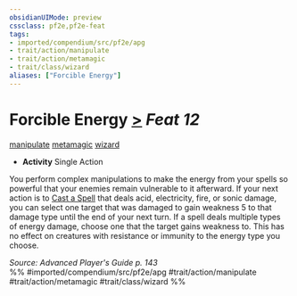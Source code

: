 ```yaml
---
obsidianUIMode: preview
cssclass: pf2e,pf2e-feat
tags:
- imported/compendium/src/pf2e/apg
- trait/action/manipulate
- trait/action/metamagic
- trait/class/wizard
aliases: ["Forcible Energy"]
---
```

# Forcible Energy  [>](chapter-9-playing-the-game.md#Actions "Single Action") *Feat 12*  
[manipulate](manipulate.md)  [metamagic](metamagic.md)  [wizard](rules/traits/wizard.md)  

- **Activity** Single Action

You perform complex manipulations to make the energy from your spells so powerful that your enemies remain vulnerable to it afterward. If your next action is to [Cast a Spell](cast-a-spell.md) that deals acid, electricity, fire, or sonic damage, you can select one target that was damaged to gain weakness 5 to that damage type until the end of your next turn. If a spell deals multiple types of energy damage, choose one that the target gains weakness to. This has no effect on creatures with resistance or immunity to the energy type you choose.

*Source: Advanced Player's Guide p. 143*  
%% #imported/compendium/src/pf2e/apg #trait/action/manipulate #trait/action/metamagic #trait/class/wizard %%